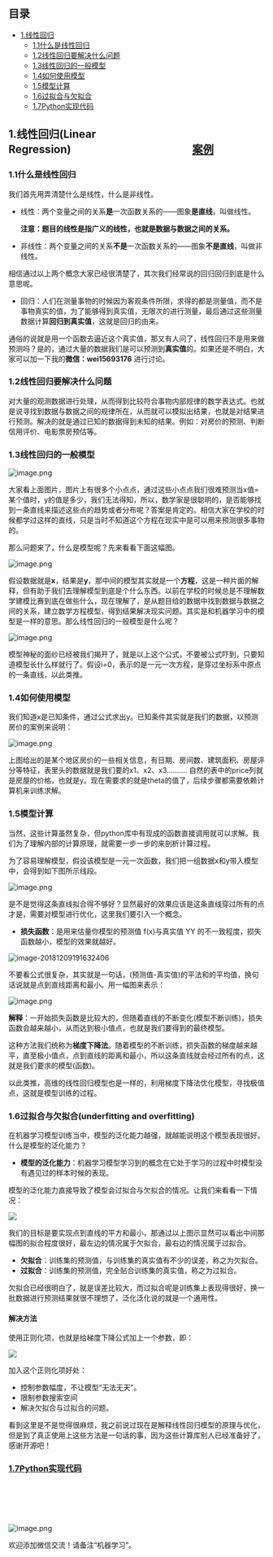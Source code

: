 ## 目录
- [1.线性回归](#1线性回归linear-regression案例)
  - [1.1什么是线性回归](#11什么是线性回归)
  - [1.2线性回归要解决什么问题](#12线性回归要解决什么问题)
  - [1.3线性回归的一般模型](#13线性回归的一般模型)
  - [1.4如何使用模型](#14如何使用模型)
  - [1.5模型计算](#15模型计算)
  - [1.6过拟合与欠拟合](#16过拟合与欠拟合underfitting-and-overfitting)
  - [1.7Python实现代码](https://github.com/mantchs/machine_learning_model/tree/master/Linear%20Regression/demo)

## 1.线性回归(Linear Regression)&nbsp;&nbsp;&nbsp;&nbsp;&nbsp;&nbsp;&nbsp;&nbsp;&nbsp;&nbsp;&nbsp;&nbsp;&nbsp;&nbsp;&nbsp;&nbsp;&nbsp;&nbsp;&nbsp;&nbsp;&nbsp;&nbsp;&nbsp;&nbsp;&nbsp;&nbsp;&nbsp;&nbsp;&nbsp;&nbsp;&nbsp;&nbsp;&nbsp;&nbsp;&nbsp;&nbsp;&nbsp;&nbsp;&nbsp;&nbsp;&nbsp;&nbsp;&nbsp;&nbsp;&nbsp;&nbsp;&nbsp;&nbsp;[案例](https://github.com/mantchs/machine_learning_model/tree/master/Linear%20Regression/demo)

### 1.1什么是线性回归

我们首先用弄清楚什么是线性，什么是非线性。

- 线性：两个变量之间的关系**是**一次函数关系的——图象**是直线**，叫做线性。

  **注意：题目的线性是指广义的线性，也就是数据与数据之间的关系。**

- 非线性：两个变量之间的关系**不是**一次函数关系的——图象**不是直线**，叫做非线性。

相信通过以上两个概念大家已经很清楚了，其次我们经常说的回归回归到底是什么意思呢。

- 回归：人们在测量事物的时候因为客观条件所限，求得的都是测量值，而不是事物真实的值，为了能够得到真实值，无限次的进行测量，最后通过这些测量数据计算**回归到真实值**，这就是回归的由来。

通俗的说就是用一个函数去逼近这个真实值，那又有人问了，线性回归不是用来做预测吗？是的，通过大量的数据我们是可以预测到**真实值**的。如果还是不明白，大家可以加一下我的**微信：wei15693176** 进行讨论。

### 1.2线性回归要解决什么问题

对大量的观测数据进行处理，从而得到比较符合事物内部规律的数学表达式。也就是说寻找到数据与数据之间的规律所在，从而就可以模拟出结果，也就是对结果进行预测。解决的就是通过已知的数据得到未知的结果。例如：对房价的预测、判断信用评价、电影票房预估等。

### 1.3线性回归的一般模型

![image.png](http://www.wailian.work/images/2018/12/10/1240.png)

大家看上面图片，图片上有很多个小点点，通过这些小点点我们很难预测当x值=某个值时，y的值是多少，我们无法得知，所以，数学家是很聪明的，是否能够找到一条直线来描述这些点的趋势或者分布呢？答案是肯定的。相信大家在学校的时候都学过这样的直线，只是当时不知道这个方程在现实中是可以用来预测很多事物的。

那么问题来了，什么是模型呢？先来看看下面这幅图。

![image.png](http://www.wailian.work/images/2018/12/10/12406aaf3.png)

假设数据就是**x**，结果是**y**，那中间的模型其实就是一个**方程**，这是一种片面的解释，但有助于我们去理解模型到底是个什么东西。以前在学校的时候总是不理解数学建模比赛到底在做些什么，现在理解了，是从题目给的数据中找到数据与数据之间的关系，建立数学方程模型，得到结果解决现实问题。其实是和机器学习中的模型是一样的意思。那么线性回归的一般模型是什么呢？

![image.png](http://www.wailian.work/images/2018/12/10/124062c0c.png)

模型神秘的面纱已经被我们揭开了，就是以上这个公式，不要被公式吓到，只要知道模型长什么样就行了。假设i=0，表示的是一元一次方程，是穿过坐标系中原点的一条直线，以此类推。

### 1.4如何使用模型

我们知道x是已知条件，通过公式求出y。已知条件其实就是我们的数据，以预测房价的案例来说明：

![image.png](http://www.wailian.work/images/2018/12/10/124020e1e.png)

上图给出的是某个地区房价的一些相关信息，有日期、房间数、建筑面积、房屋评分等特征，表里头的数据就是我们要的x1、x2、x3…….... 自然的表中的price列就是房屋的价格，也就是y。现在需要求的就是theta的值了，后续步骤都需要依赖计算机来训练求解。

### 1.5模型计算

当然，这些计算虽然复杂，但python库中有现成的函数直接调用就可以求解。我们为了理解内部的计算原理，就需要一步一步的来剖析计算过程。

为了容易理解模型，假设该模型是一元一次函数，我们把一组数据x和y带入模型中，会得到如下图所示线段。

![image.png](http://www.wailian.work/images/2018/12/10/124058856.png)

是不是觉得这条直线拟合得不够好？显然最好的效果应该是这条直线穿过所有的点才是，需要对模型进行优化，这里我们要引入一个概念。

- **损失函数**：是用来估量你模型的预测值 f(x)与真实值 YY 的不一致程度，损失函数越小，模型的效果就越好。

![image-20181209191632406](http://www.wailian.work/images/2018/12/10/image.png)

不要看公式很复杂，其实就是一句话，(预测值-真实值)的平法和的平均值，换句话说就是点到直线距离和最小。用一幅图来表示：

![image.png](http://www.wailian.work/images/2018/12/10/1240f2d47.png)

**解释**：一开始损失函数是比较大的，但随着直线的不断变化(模型不断训练)，损失函数会越来越小，从而达到极小值点，也就是我们要得到的最终模型。

这种方法我们统称为**梯度下降法**。随着模型的不断训练，损失函数的梯度越来越平，直至极小值点，点到直线的距离和最小，所以这条直线就会经过所有的点，这就是我们要求的模型(函数)。

以此类推，高维的线性回归模型也是一样的，利用梯度下降法优化模型，寻找极值点，这就是模型训练的过程。

### 1.6过拟合与欠拟合(underfitting and overfitting)

在机器学习模型训练当中，模型的泛化能力越强，就越能说明这个模型表现很好。什么是模型的泛化能力？

- **模型的泛化能力**：机器学习模型学习到的概念在它处于学习的过程中时模型没有遇见过的样本时候的表现。

模型的泛化能力直接导致了模型会过拟合与欠拟合的情况。让我们来看看一下情况：

![](http://www.wailian.work/images/2018/12/10/imageb8d54.png)

我们的目标是要实现点到直线的平方和最小，那通过以上图示显然可以看出中间那幅图的拟合程度很好，最左边的情况属于欠拟合，最右边的情况属于过拟合。

- **欠拟合**：训练集的预测值，与训练集的真实值有不少的误差，称之为欠拟合。
- **过拟合**：训练集的预测值，完全贴合训练集的真实值，称之为过拟合。

欠拟合已经很明白了，就是误差比较大，而过拟合呢是训练集上表现得很好，换一批数据进行预测结果就很不理想了，泛化泛化说的就是一个通用性。

#### 解决方法

使用正则化项，也就是给梯度下降公式加上一个参数，即：

![](http://www.wailian.work/images/2018/12/10/image7d03d.png)

加入这个正则化项好处：

- 控制参数幅度，不让模型“无法无天”。
- 限制参数搜索空间
- 解决欠拟合与过拟合的问题。

看到这里是不是觉得很麻烦，我之前说过现在是解释线性回归模型的原理与优化，但是到了真正使用上这些方法是一句话的事，因为这些计算库别人已经准备好了，感谢开源吧！

### [1.7Python实现代码](https://github.com/mantchs/machine_learning_model/tree/master/Linear%20Regression/demo)

</br>
</br>
</br>
</br>

![image.png](https://upload-images.jianshu.io/upload_images/13876065-08b587647d14267c.png?imageMogr2/auto-orient/strip%7CimageView2/2/w/1240)

欢迎添加微信交流！请备注“机器学习”。


